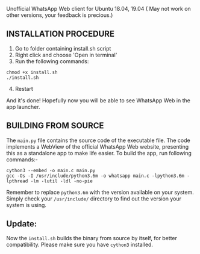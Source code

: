 Unofficial WhatsApp Web client for Ubuntu 18.04, 19.04 ( May not work on other versions, your feedback is precious.)

INSTALLATION PROCEDURE
-

1. Go to folder containing install.sh script
2. Right click and choose 'Open in terminal'
3. Run the following commands:
```
chmod +x install.sh 
./install.sh
```

4. Restart

And it's done!
Hopefully now you will be able to see WhatsApp Web in the app launcher.

BUILDING FROM SOURCE
-
The `main.py` file contains the source code of the executable file.
The code implements a WebView of the official WhatsApp Web website, presenting this as a standalone app to make life easier.
To build the app, run following commands:-
```
cython3 --embed -o main.c main.py
gcc -Os -I /usr/include/python3.6m -o whatsapp main.c -lpython3.6m -lpthread -lm -lutil -ldl -no-pie
```
Remember to replace `python3.6m` with the version available on your system. Simply check your `/usr/include/` directory to find out the version your system is using.

Update:
-
Now the `install.sh` builds the binary from source by itself, for better compatibility. Please make sure you have `cython3` installed.
